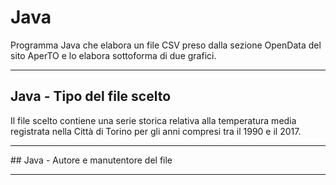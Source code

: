 # Java
Programma Java che elabora un file CSV preso dalla sezione OpenData del sito AperTO e lo elabora sottoforma di due grafici.
<hr>

## Java - Tipo del file scelto
Il file scelto contiene una serie storica relativa alla temperatura media registrata nella Città di Torino per gli anni 
compresi tra il 1990 e il 2017.
<hr>
## Java - Autore e manutentore del file
<hr>
